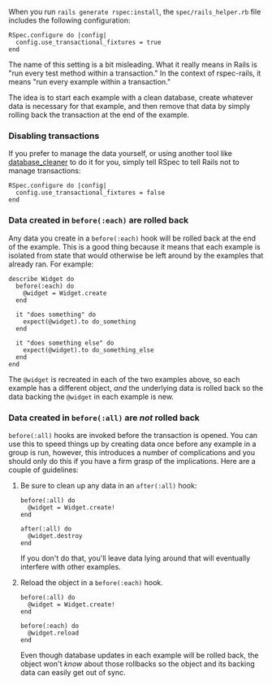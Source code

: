 When you run `rails generate rspec:install`, the `spec/rails_helper.rb` file
includes the following configuration:

    RSpec.configure do |config|
      config.use_transactional_fixtures = true
    end

The name of this setting is a bit misleading. What it really means in Rails
is "run every test method within a transaction." In the context of rspec-rails,
it means "run every example within a transaction."

The idea is to start each example with a clean database, create whatever data
is necessary for that example, and then remove that data by simply rolling back
the transaction at the end of the example.

### Disabling transactions

If you prefer to manage the data yourself, or using another tool like
[database_cleaner](https://github.com/bmabey/database_cleaner) to do it for you,
simply tell RSpec to tell Rails not to manage transactions:

    RSpec.configure do |config|
      config.use_transactional_fixtures = false
    end

### Data created in `before(:each)` are rolled back

Any data you create in a `before(:each)` hook will be rolled back at the end of
the example. This is a good thing because it means that each example is
isolated from state that would otherwise be left around by the examples that
already ran. For example:

    describe Widget do
      before(:each) do
        @widget = Widget.create
      end

      it "does something" do
        expect(@widget).to do_something
      end

      it "does something else" do
        expect(@widget).to do_something_else
      end
    end

The `@widget` is recreated in each of the two examples above, so each example
has a different object, _and_ the underlying data is rolled back so the data
backing the `@widget` in each example is new.

### Data created in `before(:all)` are _not_ rolled back

`before(:all)` hooks are invoked before the transaction is opened. You can use
this to speed things up by creating data once before any example in a group is
run, however, this introduces a number of complications and you should only do
this if you have a firm grasp of the implications. Here are a couple of
guidelines:

1.  Be sure to clean up any data in an `after(:all)` hook:

        before(:all) do
          @widget = Widget.create!
        end

        after(:all) do
          @widget.destroy
        end

    If you don't do that, you'll leave data lying around that will eventually
    interfere with other examples.

2.  Reload the object in a `before(:each)` hook.

        before(:all) do
          @widget = Widget.create!
        end

        before(:each) do
          @widget.reload
        end

      Even though database updates in each example will be rolled back, the
      object won't _know_ about those rollbacks so the object and its backing
      data can easily get out of sync.
